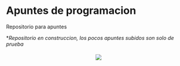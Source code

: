 # Apuntes de programacion

Repositorio para apuntes

**Repositorio en construccion, los pocos apuntes subidos son solo de prueba*

<div align="center" style="margin-top:20px">
  <img src="https://upload.wikimedia.org/wikipedia/commons/e/ef/En_construccion.jpg">
</div>
